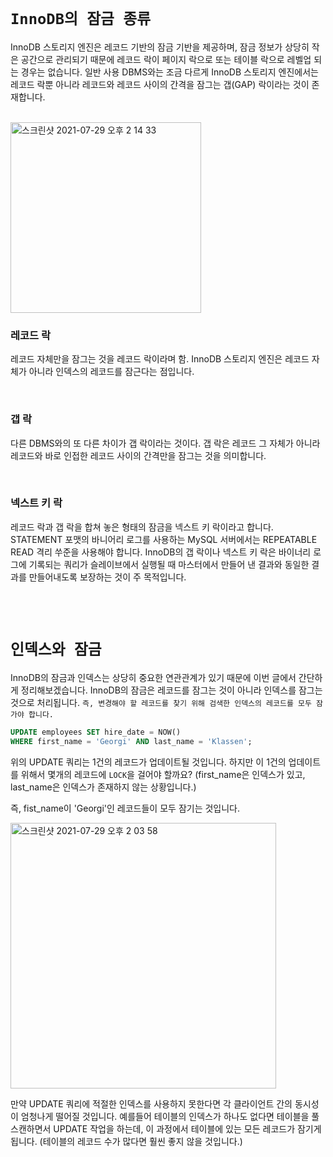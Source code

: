 # `InnoDB의 잠금 종류`

InnoDB 스토리지 엔진은 레코드 기반의 잠금 기반을 제공하며, 잠금 정보가 상당히 작은 공간으로 관리되기 때문에 레코드 락이 페이지 락으로 또는 테이블 락으로 레벨업 되는 경우는 없습니다. 
일반 사용 DBMS와는 조금 다르게 InnoDB 스토리지 엔진에서는 레코드 락뿐 아니라 레코드와 레코드 사이의 간격을 잠그는 갭(GAP) 락이라는 것이 존재합니다. 

<br>

<img width="305" alt="스크린샷 2021-07-29 오후 2 14 33" src="https://user-images.githubusercontent.com/45676906/127435569-347b2469-dec5-48ae-956c-818f8bf4962a.png">

### 레코드 락

레코드 자체만을 잠그는 것을 레코드 락이라며 함. InnoDB 스토리지 엔진은 레코드 자체가 아니라 인덱스의 레코드를 잠근다는 점입니다.

<br> 

### 갭 락

다른 DBMS와의 또 다른 차이가 갭 락이라는 것이다. 갭 락은 레코드 그 자체가 아니라 레코드와 바로 인접한 레코드 사이의 간격만을 잠그는 것을 의미합니다. 

<br> 

### 넥스트 키 락

레코드 락과 갭 락을 합쳐 놓은 형태의 잠금을 넥스트 키 락이라고 합니다. STATEMENT 포맷의 바니어리 로그를 사용하는 MySQL 서버에서는 REPEATABLE READ 격리 쑤준을 사용해야 합니다.
InnoDB의 갭 락이나 넥스트 키 락은 바이너리 로그에 기록되는 쿼리가 슬레이브에서 실행될 때 마스터에서 만들어 낸 결과와 동일한 결과를 만들어내도록 보장하는 것이 주 목적입니다. 



<br> <br>

# `인덱스와 잠금`

InnoDB의 잠금과 인덱스는 상당히 중요한 연관관계가 있기 때문에 이번 글에서 간단하게 정리해보겠습니다. InnoDB의 잠금은 레코드를 잠그는 것이 아니라 인덱스를 잠그는 것으로 처리됩니다. 
`즉, 변경해야 할 레코드를 찾기 위해 검색한 인덱스의 레코드를 모두 잠가야 합니다.`

```sql
UPDATE employees SET hire_date = NOW()
WHERE first_name = 'Georgi' AND last_name = 'Klassen';
```

위의 UPDATE 쿼리는 1건의 레코드가 업데이트될 것입니다. 하지만 이 1건의 업데이트를 위해서 몇개의 레코드에 `LOCK`을 걸어야 할까요?
(first_name은 인덱스가 있고, last_name은 인덱스가 존재하지 않는 상황입니다.)

즉, fist_name이 'Georgi'인 레코드들이 모두 잠기는 것입니다.

<img width="425" alt="스크린샷 2021-07-29 오후 2 03 58" src="https://user-images.githubusercontent.com/45676906/127434690-cff7c65e-879d-47b2-8ec5-5c74b5ce2eee.png">

만약 UPDATE 쿼리에 적절한 인덱스를 사용하지 못한다면 각 클라이언트 간의 동시성이 엄청나게 떨어질 것입니다. 예를들어 테이블의 인덱스가 하나도 없다면 테이블을 풀 스캔하면서 UPDATE 작업을 하는데, 이 과정에서 테이블에 있는 모든 레코드가 잠기게 됩니다.
(테이블의 레코드 수가 많다면 훨씬 좋지 않을 것입니다.)

